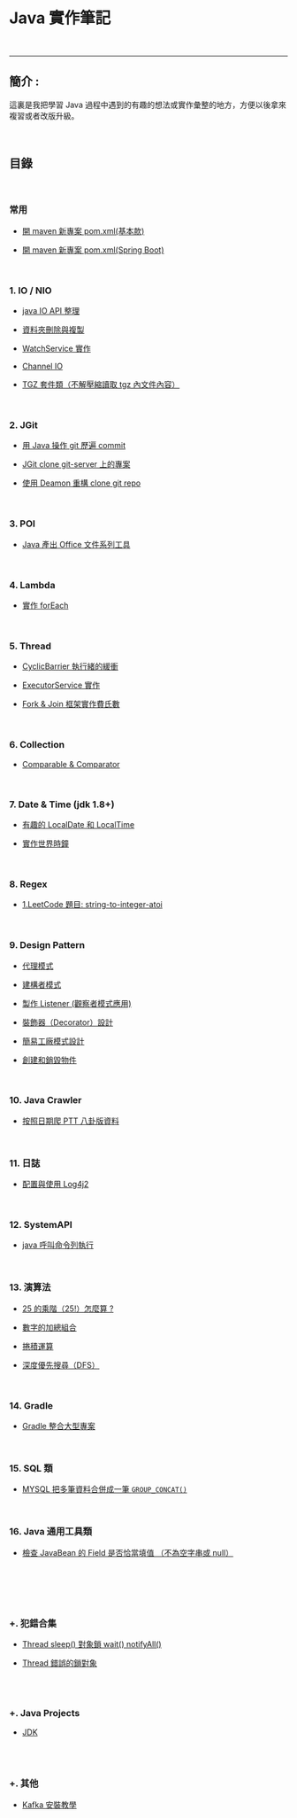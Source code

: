 # Java 實作筆記

<br>

--------------------------


## 簡介 :

這裏是我把學習 Java 過程中遇到的有趣的想法或實作彙整的地方，方便以後拿來複習或者改版升級。

<br>

## 目錄

<br>

### 常用

* [開 maven 新專案 pom.xml(基本款)](./maven/basic/pom.xml)

* [開 maven 新專案 pom.xml(Spring Boot)](./maven/spring_boot/pom.xml)

<br>

### 1. IO / NIO

* [java IO API 整理](./IO/javaIOApi整理)

* [資料夾刪除與複製](./IO/資料夾刪除與複製)

* [WatchService 實作](./IO/WatchService實作)

* [Channel IO](./IO/Channel_IO/.README.md)

* [TGZ 套件類（不解壓縮讀取 tgz 內文件內容）](./IO/TGZ/README.md)

<br>

### 2. JGit

* [用 Java 操作 git 歷遍 commit](./JGit/JGitWalkCommit)

* [JGit clone git-server 上的專案](./JGit/JGitCloneRepo)

* [使用 Deamon 重構 clone git repo](./JGit/DeamonRefactor)

<br>

### 3. POI

* [Java 產出 Office 文件系列工具](./POI)

<br>

### 4. Lambda

* [實作 forEach](./Lambda/實作forEach)

<br>


### 5. Thread

* [CyclicBarrier 執行緒的緩衝](./Thread/CyclicBarrier)

* [ExecutorService 實作](./Thread/ExecutorService)

* [Fork & Join 框架實作費氏數](./Thread/Fork&Join)

<br>

### 6. Collection

* [Comparable & Comparator](./Collection/Comparable&Comparator)

<br>

### 7. Date & Time (jdk 1.8+)

* [有趣的 LocalDate 和 LocalTime](./Date&Time/LocalDate&LocalTime)

* [實作世界時鐘](./Date&Time/WorldClock)

<br>

### 8. Regex

* [1.LeetCode 題目: string-to-integer-atoi](./Regex/atio)

<br>

### 9. Design Pattern

* [代理模式](./DesignPattern/ProxyMode)

* [建構者模式](./DesignPattern/builderPattern)

* [製作 Listener (觀察者模式應用)](./DesignPattern/Listener/README.md)

* [裝飾器（Decorator）設計](./DesignPattern/Decorator/README.md)

* [簡易工廠模式設計](./DesignPattern/Factory/README.md)

* [創建和銷毀物件](./DesignPattern/CreateAndDestory/README.md)

<br>

### 10. Java Crawler

* [按照日期爬 PTT 八卦版資料](./JavaCrawler/PttGossipCrawler)

<br>


### 11. 日誌

* [配置與使用 Log4j2](./javaLogger/Log4j2)

<br>

### 12. SystemAPI

*   [java 呼叫命令列執行](./SystemAPI/Process)

<br>

### 13. 演算法

*   [25 的乘階（25!）怎麼算 ?](./Algorithm/Factorial/README.md)

*   [數字的加總組合](./Algorithm/SumCombination/README.md)

*   [捲積運算](./Algorithm/Convolution/README.md)

* [深度優先搜尋（DFS）](./Algorithm/DFS/README.md)

<br>

### 14. Gradle

*   [Gradle 整合大型專案](./Gradle/structuringLargeProjects/README.md)

<br>

### 15. SQL 類

*   [MYSQL 把多筆資料合併成一筆 `GROUP_CONCAT()`](./SQL/GROUP_CONCAT/README.md) 

<br>

### 16. Java 通用工具類

*   [檢查 JavaBean 的 Field 是否恰當填值 （不為空字串或 null）](./common/checkJavaBean/README.md) 



<br>
<br>
<br>
<br>

 ### +. 犯錯合集

 * [Thread sleep() 對象鎖 wait() notifyAll()](./MistakeCollection/ThreadMistake.md)

 * [Thread 錯誤的鎖對象](./MistakeCollection/wrongSynchronized.md)

 <br>
 <br>

 ### +. Java Projects

 * [JDK]()


<br>
<br>

  ### +. 其他

 * [Kafka 安裝教學](./others/kafka_install/README.md)
